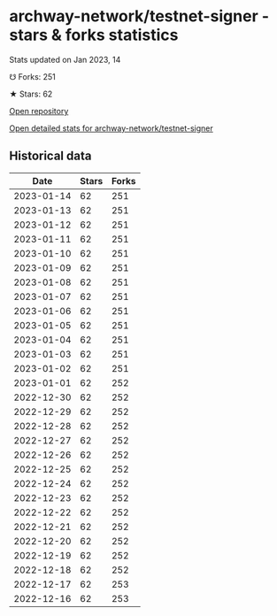 # archway-network/testnet-signer - stars & forks statistics

Stats updated on Jan 2023, 14

☋ Forks: 251

★ Stars: 62

[Open repository](https://github.com/archway-network/testnet-signer)

[Open detailed stats for archway-network/testnet-signer](https://reviewgithub.com/rep/archway-network/testnet-signer)

## Historical data
| Date | Stars | Forks |
|------|-------|-------|
| 2023-01-14 | 62 | 251 | 
| 2023-01-13 | 62 | 251 | 
| 2023-01-12 | 62 | 251 | 
| 2023-01-11 | 62 | 251 | 
| 2023-01-10 | 62 | 251 | 
| 2023-01-09 | 62 | 251 | 
| 2023-01-08 | 62 | 251 | 
| 2023-01-07 | 62 | 251 | 
| 2023-01-06 | 62 | 251 | 
| 2023-01-05 | 62 | 251 | 
| 2023-01-04 | 62 | 251 | 
| 2023-01-03 | 62 | 251 | 
| 2023-01-02 | 62 | 251 | 
| 2023-01-01 | 62 | 252 | 
| 2022-12-30 | 62 | 252 | 
| 2022-12-29 | 62 | 252 | 
| 2022-12-28 | 62 | 252 | 
| 2022-12-27 | 62 | 252 | 
| 2022-12-26 | 62 | 252 | 
| 2022-12-25 | 62 | 252 | 
| 2022-12-24 | 62 | 252 | 
| 2022-12-23 | 62 | 252 | 
| 2022-12-22 | 62 | 252 | 
| 2022-12-21 | 62 | 252 | 
| 2022-12-20 | 62 | 252 | 
| 2022-12-19 | 62 | 252 | 
| 2022-12-18 | 62 | 252 | 
| 2022-12-17 | 62 | 253 | 
| 2022-12-16 | 62 | 253 | 

